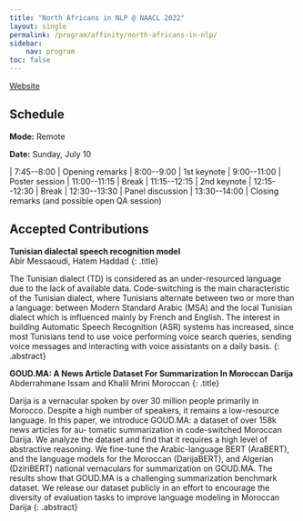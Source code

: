 ```yaml
---
title: "North Africans in NLP @ NAACL 2022"
layout: single
permalink: /program/affinity/north-africans-in-nlp/
sidebar: 
    nav: program
toc: false
---
```


[Website](https://sites.google.com/corp/view/northafricansinnlp/naacl-2022)

## Schedule

**Mode:** Remote

**Date:** Sunday, July 10

| 7:45--8:00 | Opening remarks
| 8:00--9:00 | 1st keynote
| 9:00--11:00 | Poster session
| 11:00--11:15 | Break
| 11:15--12:15 | 2nd keynote
| 12:15--12:30 | Break
| 12:30--13:30 | Panel discussion
| 13:30--14:00 | Closing remarks (and possible open QA session)

## Accepted Contributions

**Tunisian dialectal speech recognition model**
<br>
Abir Messaoudi, Hatem Haddad
{: .title}

The Tunisian dialect (TD) is considered as an under-resourced language due to the lack of available data.
Code-switching is the main characteristic of the Tunisian dialect,
where Tunisians alternate between two or more than a language:
between Modern Standard Arabic (MSA) and the local Tunisian
dialect which is influenced mainly by French and English.
The interest in building Automatic Speech Recognition (ASR)
systems has increased, since most Tunisians tend to use voice
performing voice search queries, sending voice messages and
interacting with voice assistants on a daily basis.
{: .abstract}

**GOUD.MA: A News Article Dataset For Summarization In Moroccan Darija**
<br>
Abderrahmane Issam and Khalil Mrini Moroccan
{: .title}

Darija is a vernacular spoken by over 30 million people primarily in Morocco. Despite a high number of speakers, it remains a low-resource language. In this paper, we introduce GOUD.MA: a dataset of over 158k news articles for au- tomatic summarization in code-switched Moroccan Darija. We analyze the dataset and find that it requires a high level of abstractive reasoning. We fine-tune the Arabic-language BERT (AraBERT), and the language models for the Moroccan (DarijaBERT), and Algerian (DziriBERT) national vernaculars for summarization on GOUD.MA. The results show that GOUD.MA is a challenging summarization benchmark dataset. We release our dataset publicly in an effort to encourage the diversity of evaluation tasks to improve language modeling in Moroccan Darija
{: .abstract}

<style>
p.title { margin-bottom: .3em; }
p.abstract { font-size: 90%; margin-bottom: 2em; }
p.abstract:before { content: "Abstract: "; font-weight: bold; }
</style>
